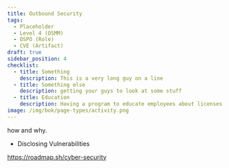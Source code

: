 ```yaml
---
title: Outbound Security
tags: 
  - Placeholder
  - Level 4 (OSMM)
  - OSPO (Role)
  - CVE (Artifact)
draft: true
sidebar_position: 4
checklist: 
  - title: Something
    description: This is a very long guy on a line
  - title: Something else
    description: getting your guys to look at some stuff
  - title: Education
    description: Having a program to educate employees about licenses
image: /img/bok/page-types/activity.png
---
```


how and why.


-  Disclosing Vulnerabilities


https://roadmap.sh/cyber-security